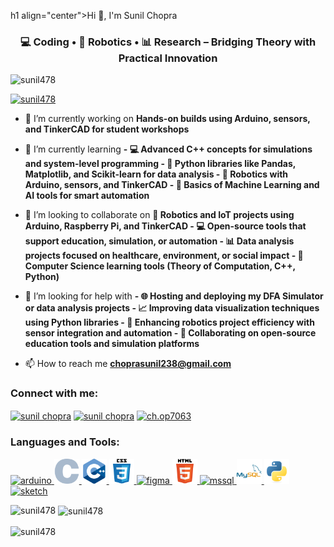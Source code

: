 h1 align="center">Hi 👋, I'm Sunil Chopra</h1>
<h3 align="center">💻 Coding • 🤖 Robotics • 📊 Research – Bridging Theory with Practical Innovation</h3>

<p align="left"> <img src="https://komarev.com/ghpvc/?username=sunil478&label=Profile%20views&color=0e75b6&style=flat" alt="sunil478" /> </p>

<p align="left"> <a href="https://github.com/ryo-ma/github-profile-trophy"><img src="https://github-profile-trophy.vercel.app/?username=sunil478" alt="sunil478" /></a> </p>

- 🔭 I’m currently working on **Hands-on builds using Arduino, sensors, and TinkerCAD for student workshops**

- 🌱 I’m currently learning **- 💻 Advanced C++ concepts for simulations and system-level programming - 🐍 Python libraries like Pandas, Matplotlib, and Scikit-learn for data analysis - 🤖 Robotics with Arduino, sensors, and TinkerCAD - 🧠 Basics of Machine Learning and AI tools for smart automation**

- 👯 I’m looking to collaborate on **🤖 Robotics and IoT projects using Arduino, Raspberry Pi, and TinkerCAD - 💻 Open-source tools that support education, simulation, or automation - 📊 Data analysis projects focused on healthcare, environment, or social impact - 📘 Computer Science learning tools (Theory of Computation, C++, Python)**

- 🤝 I’m looking for help with **- 🌐 Hosting and deploying my DFA Simulator or data analysis projects - 📈 Improving data visualization techniques using Python libraries - 🤖 Enhancing robotics project efficiency with sensor integration and automation - 💬 Collaborating on open-source education tools and simulation platforms**

- 📫 How to reach me **choprasunil238@gmail.com**

<h3 align="left">Connect with me:</h3>
<p align="left">
<a href="https://linkedin.com/in/sunil chopra" target="blank"><img align="center" src="https://raw.githubusercontent.com/rahuldkjain/github-profile-readme-generator/master/src/images/icons/Social/linked-in-alt.svg" alt="sunil chopra" height="30" width="40" /></a>
<a href="https://kaggle.com/sunil chopra" target="blank"><img align="center" src="https://raw.githubusercontent.com/rahuldkjain/github-profile-readme-generator/master/src/images/icons/Social/kaggle.svg" alt="sunil chopra" height="30" width="40" /></a>
<a href="https://instagram.com/ch.op7063" target="blank"><img align="center" src="https://raw.githubusercontent.com/rahuldkjain/github-profile-readme-generator/master/src/images/icons/Social/instagram.svg" alt="ch.op7063" height="30" width="40" /></a>
</p>

<h3 align="left">Languages and Tools:</h3>
<p align="left"> <a href="https://www.arduino.cc/" target="_blank" rel="noreferrer"> <img src="https://cdn.worldvectorlogo.com/logos/arduino-1.svg" alt="arduino" width="40" height="40"/> </a> <a href="https://www.cprogramming.com/" target="_blank" rel="noreferrer"> <img src="https://raw.githubusercontent.com/devicons/devicon/master/icons/c/c-original.svg" alt="c" width="40" height="40"/> </a> <a href="https://www.w3schools.com/cpp/" target="_blank" rel="noreferrer"> <img src="https://raw.githubusercontent.com/devicons/devicon/master/icons/cplusplus/cplusplus-original.svg" alt="cplusplus" width="40" height="40"/> </a> <a href="https://www.w3schools.com/css/" target="_blank" rel="noreferrer"> <img src="https://raw.githubusercontent.com/devicons/devicon/master/icons/css3/css3-original-wordmark.svg" alt="css3" width="40" height="40"/> </a> <a href="https://www.figma.com/" target="_blank" rel="noreferrer"> <img src="https://www.vectorlogo.zone/logos/figma/figma-icon.svg" alt="figma" width="40" height="40"/> </a> <a href="https://www.w3.org/html/" target="_blank" rel="noreferrer"> <img src="https://raw.githubusercontent.com/devicons/devicon/master/icons/html5/html5-original-wordmark.svg" alt="html5" width="40" height="40"/> </a> <a href="https://www.microsoft.com/en-us/sql-server" target="_blank" rel="noreferrer"> <img src="https://www.svgrepo.com/show/303229/microsoft-sql-server-logo.svg" alt="mssql" width="40" height="40"/> </a> <a href="https://www.mysql.com/" target="_blank" rel="noreferrer"> <img src="https://raw.githubusercontent.com/devicons/devicon/master/icons/mysql/mysql-original-wordmark.svg" alt="mysql" width="40" height="40"/> </a> <a href="https://www.python.org" target="_blank" rel="noreferrer"> <img src="https://raw.githubusercontent.com/devicons/devicon/master/icons/python/python-original.svg" alt="python" width="40" height="40"/> </a> <a href="https://www.sketch.com/" target="_blank" rel="noreferrer"> <img src="https://www.vectorlogo.zone/logos/sketchapp/sketchapp-icon.svg" alt="sketch" width="40" height="40"/> </a> </p>

<p><img align="left" src="https://github-readme-stats.vercel.app/api/top-langs?username=sunil478&show_icons=true&locale=en&layout=compact" alt="sunil478" /></p>

<p>&nbsp;<img align="center" src="https://github-readme-stats.vercel.app/api?username=sunil478&show_icons=true&locale=en" alt="sunil478" /></p>

<p><img align="center" src="https://github-readme-streak-stats.herokuapp.com/?user=sunil478&" alt="sunil478" /></p>
